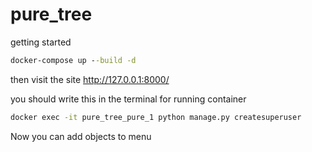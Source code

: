 # pure_tree

getting started

```cmd
docker-compose up --build -d
```

then visit the site http://127.0.0.1:8000/

you should write this in the terminal for running container
```cmd
docker exec -it pure_tree_pure_1 python manage.py createsuperuser
```
Now you can add objects to menu
